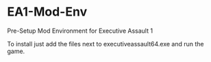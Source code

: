 # EA1-Mod-Env
Pre-Setup Mod Environment for Executive Assault 1

To install just add the files next to executiveassault64.exe and run the game.
